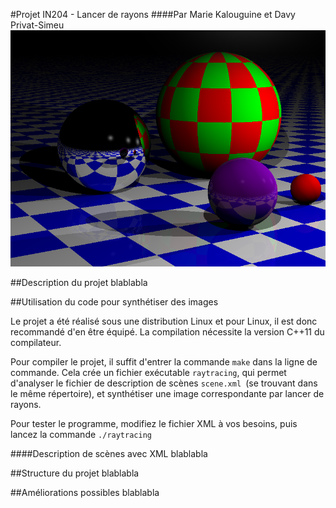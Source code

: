 #Projet IN204 - Lancer de rayons
####Par Marie Kalouguine et Davy Privat-Simeu
![Image de plusieurs boules dont une réfléchissante sur un sol quadrillé](./images/image2.png)

##Description du projet
blablabla

##Utilisation du code pour synthétiser des images

Le projet a été réalisé sous une distribution Linux et pour Linux, il est donc recommandé d'en être équipé. La compilation nécessite la version C++11 du compilateur.

Pour compiler le projet, il suffit d'entrer la commande `make` dans la ligne de commande.
Cela crée un fichier exécutable `raytracing`, qui permet d'analyser le fichier de description de scènes `scene.xml `(se trouvant dans le même répertoire), et synthétiser une image correspondante par lancer de rayons.

Pour tester le programme, modifiez le fichier XML à vos besoins, puis lancez la commande `./raytracing`

####Description de scènes avec XML
blablabla

##Structure du projet
blablabla

##Améliorations possibles
blablabla